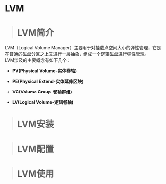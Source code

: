 # LVM #
> # LVM简介 #

LVM（Logical Volume Manager）主要用于对挂载点空间大小的弹性管理，它是在普通的磁盘分区之上又进行一层抽象，组成一个逻辑磁盘进行弹性管理。  
LVM涉及的主要概念有如下几个：
* **PV(Physical Volume-实体卷轴)**  
  
* **PE(Physical Extend-实体延伸区块)**
* **VG(Volume Group-卷轴群组)**
* **LV(Logical Volume-逻辑卷轴)**

> # LVM安装 #

> # LVM配置 #

> # LVM使用 #
